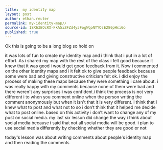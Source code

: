 ```yaml
---
title:  my identity map
layout: post
author: ethan.reuter
permalink: my-identity-map//
source-id: 18X63BOcRX-FkA5iZFZd4y3FogWqoNYYOzE280pHsiGo
published: true
---
```

Ok this is going to be a long blog so hold on

it was lots of fun to create my identity map and i think that i put in a lot of effort. As i shared my map with the rest of the class i felt good because it knew that it was good i would get good feedback from it. Now i commented on the other identity maps and i it felt ok to give people feedback because some were bad and giving constructive criticism felt ok. i did enjoy the process of making these maps because they were something i care about. i was really happy with my comments because none of them were bad and there weren't any surprises i was confident.i think the process is not very different i to when you comment online when the person writing the comment anonymously but when it isn't that it is very different. i think that i knew what to post and what not to so i don’t think that it helped me decide what to post online. based on this activity i don’t want to change any of my post on social media. my last six lesson did change the way i think about social media because i said that not all social media will be good. i plan to use social media differently by checking whether they are good or not

today's lesson was about writing comments about people's identity map and then reading the comments  

